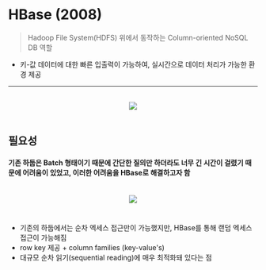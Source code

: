 # HBase (2008)
> Hadoop File System(HDFS) 위에서 동작하는 Column-oriented NoSQL DB 역할 
* 키-값 데이터에 대한 빠른 입출력이 가능하여, 실시간으로 데이터 처리가 가능한 환경 제공

<hr>
<br>

<div width="80%" align="center">
  <img src="https://user-images.githubusercontent.com/37537227/128190678-ea103499-a8f0-4ca6-95c2-cefb046df372.png"/>
</div>

<br>

## 필요성
#### 기존 하둡은 Batch 형태이기 때문에 간단한 질의만 하더라도 너무 긴 시간이 걸렸기 때문에 어려움이 있었고, 이러한 어려움을 HBase로 해결하고자 함

<br>

<div width="80%" align="center">
  <img src="https://user-images.githubusercontent.com/37537227/128191125-6087c598-e071-45a4-b037-61c286a76336.png"/>
</div>

<br>

### 
* 기존의 하둡에서는 순차 엑세스 접근만이 가능했지만, HBase를 통해 랜덤 엑세스 접근이 가능해짐 
* row key 제공 + column families (key-value's)
* 대규모 순차 읽기(sequential reading)에 매우 최적화돼 있다는 점

<br>

